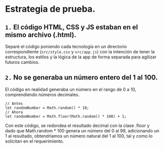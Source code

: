 # Estrategia de prueba.

## `1.` El código HTML, CSS y JS estaban en el mismo archivo (.html). 
Separé el código poniendo cada tecnología en un directorio correspondiente (`src/style.css` y `src/app.js`) con la intención de tener la estructura, los estilos y la lógica de la app de forma separada para agilizar futuros cambios.

## `2.` No se generaba un número entero del 1 al 100.
El código en realidad generaba un número en el rango de 0 a 10, comprendiendo números decimales.
```
// Antes
let randomNumber = Math.random() * 10;
// Ahora
let randomNumber = Math.floor(Math.random() * 100) + 1;
```
Con este código, se redondea el resultado decimal con la clase .floor y dado que Math.random * 100 genera un número del 0 al 99, adicionando un 1 al resultado, obtendríamos un número natural del 1 al 100, tal y como lo solicitan en el requerimiento.